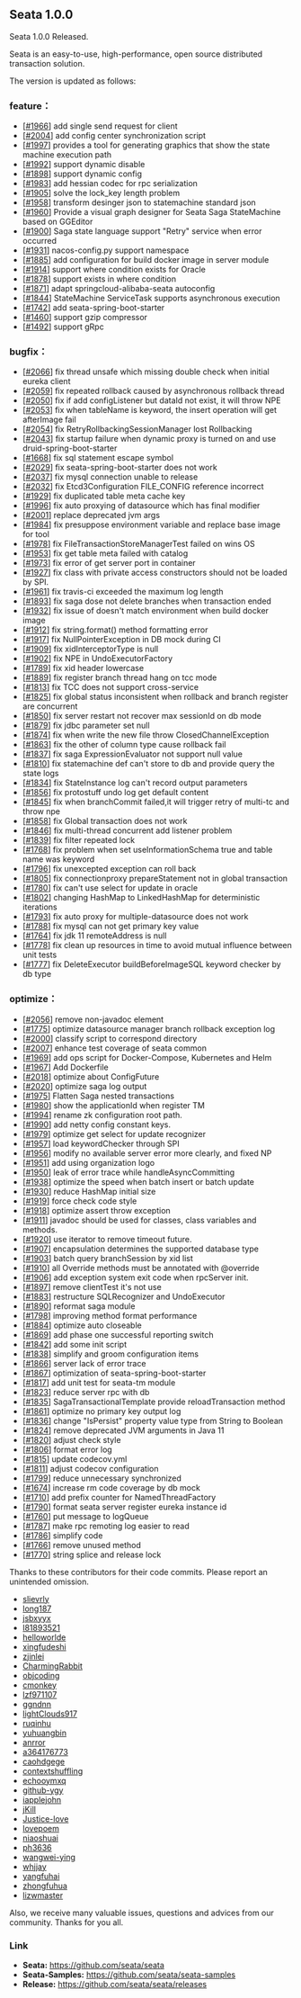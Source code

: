 ## Seata 1.0.0

Seata 1.0.0 Released.

Seata is an easy-to-use, high-performance, open source distributed transaction solution.

The version is updated as follows:

### feature：
- [[#1966](https://github.com/seata/seata/pull/1966)] add single send request for client
- [[#2004](https://github.com/seata/seata/pull/2004)] add config center synchronization script
- [[#1997](https://github.com/seata/seata/pull/1997)] provides a tool for generating graphics that show the state machine execution path
- [[#1992](https://github.com/seata/seata/pull/1992)] support dynamic disable
- [[#1898](https://github.com/seata/seata/pull/1898)] support dynamic config
- [[#1983](https://github.com/seata/seata/pull/1983)] add hessian codec for rpc serialization
- [[#1905](https://github.com/seata/seata/pull/1905)] solve the lock_key length problem
- [[#1958](https://github.com/seata/seata/pull/1958)] transform desinger json to statemachine standard json
- [[#1960](https://github.com/seata/seata/pull/1960)] Provide a visual graph designer for Seata Saga StateMachine based on GGEditor
- [[#1900](https://github.com/seata/seata/pull/1900)] Saga state language support "Retry" service when error occurred
- [[#1931](https://github.com/seata/seata/pull/1931)] nacos-config.py support namespace
- [[#1885](https://github.com/seata/seata/pull/1885)] add configuration for build docker image in server module
- [[#1914](https://github.com/seata/seata/pull/1914)] support where condition exists for Oracle
- [[#1878](https://github.com/seata/seata/pull/1878)] support exists in where condition
- [[#1871](https://github.com/seata/seata/pull/1871)] adapt springcloud-alibaba-seata autoconfig
- [[#1844](https://github.com/seata/seata/pull/1844)] StateMachine ServiceTask supports asynchronous execution
- [[#1742](https://github.com/seata/seata/pull/1742)] add seata-spring-boot-starter
- [[#1460](https://github.com/seata/seata/pull/1460)] support gzip compressor
- [[#1492](https://github.com/seata/seata/pull/1492)] support gRpc


### bugfix：
- [[#2066](https://github.com/seata/seata/pull/2066)] fix thread unsafe which missing double check when initial eureka client
- [[#2059](https://github.com/seata/seata/pull/2059)] fix repeated rollback caused by asynchronous rollback thread
- [[#2050](https://github.com/seata/seata/pull/2050)] fix if add configListener but dataId not exist, it will throw NPE
- [[#2053](https://github.com/seata/seata/pull/2053)] fix when tableName is keyword, the insert operation will get afterImage fail
- [[#2054](https://github.com/seata/seata/pull/2054)] fix RetryRollbackingSessionManager lost Rollbacking
- [[#2043](https://github.com/seata/seata/pull/2043)] fix startup failure when dynamic proxy is turned on and use druid-spring-boot-starter
- [[#1668](https://github.com/seata/seata/pull/1668)] fix sql statement escape symbol
- [[#2029](https://github.com/seata/seata/pull/2029)] fix seata-spring-boot-starter does not work
- [[#2037](https://github.com/seata/seata/pull/2037)] fix mysql connection unable to release
- [[#2032](https://github.com/seata/seata/pull/2032)] fix Etcd3Configuration FILE_CONFIG reference incorrect
- [[#1929](https://github.com/seata/seata/pull/1929)] fix duplicated table meta cache key
- [[#1996](https://github.com/seata/seata/pull/1996)] fix auto proxying of datasource which has final modifier
- [[#2001](https://github.com/seata/seata/pull/2001)] replace deprecated jvm args
- [[#1984](https://github.com/seata/seata/pull/1984)] fix presuppose environment variable and replace base image for tool
- [[#1978](https://github.com/seata/seata/pull/1978)] fix FileTransactionStoreManagerTest failed on wins OS
- [[#1953](https://github.com/seata/seata/pull/1953)] fix get table meta failed with catalog
- [[#1973](https://github.com/seata/seata/pull/1973)] fix error of get server port in container
- [[#1927](https://github.com/seata/seata/pull/1927)] fix class with private access constructors should not be loaded by SPI.
- [[#1961](https://github.com/seata/seata/pull/1961)] fix travis-ci exceeded the maximum log length
- [[#1893](https://github.com/seata/seata/pull/1893)] fix saga dose not delete branches when transaction ended
- [[#1932](https://github.com/seata/seata/pull/1932)] fix issue of doesn't match environment when build docker image
- [[#1912](https://github.com/seata/seata/pull/1912)] fix string.format() method formatting error
- [[#1917](https://github.com/seata/seata/pull/1917)] fix NullPointerException in DB mock during CI
- [[#1909](https://github.com/seata/seata/pull/1909)] fix xidInterceptorType is null
- [[#1902](https://github.com/seata/seata/pull/1902)] fix NPE in UndoExecutorFactory
- [[#1789](https://github.com/seata/seata/pull/1789)] fix xid header lowercase
- [[#1889](https://github.com/seata/seata/pull/1889)] fix register branch thread hang on tcc mode
- [[#1813](https://github.com/seata/seata/pull/1813)] fix TCC does not support cross-service
- [[#1825](https://github.com/seata/seata/pull/1825)] fix global status inconsistent when rollback and branch register are concurrent
- [[#1850](https://github.com/seata/seata/pull/1850)] fix server restart not recover max sessionId on db mode
- [[#1879](https://github.com/seata/seata/pull/1879)] fix jdbc parameter set null
- [[#1874](https://github.com/seata/seata/pull/1874)] fix when write the new file throw ClosedChannelException
- [[#1863](https://github.com/seata/seata/pull/1863)] fix the other of column type cause rollback fail
- [[#1837](https://github.com/seata/seata/pull/1837)] fix saga ExpressionEvaluator not support null value
- [[#1810](https://github.com/seata/seata/pull/1810)] fix statemachine def can't store to db and provide query the state logs
- [[#1834](https://github.com/seata/seata/pull/1834)] fix StateInstance log can't record output parameters
- [[#1856](https://github.com/seata/seata/pull/1856)] fix protostuff undo log get default content
- [[#1845](https://github.com/seata/seata/pull/1845)] fix when branchCommit failed,it will trigger retry of multi-tc and throw npe
- [[#1858](https://github.com/seata/seata/pull/1858)] fix Global transaction does not work
- [[#1846](https://github.com/seata/seata/pull/1846)] fix multi-thread concurrent add listener problem
- [[#1839](https://github.com/seata/seata/pull/1839)] fix filter repeated lock
- [[#1768](https://github.com/seata/seata/pull/1768)] fix problem when set useInformationSchema true and table name was keyword
- [[#1796](https://github.com/seata/seata/pull/1796)] fix unexcepted exception can roll back
- [[#1805](https://github.com/seata/seata/pull/1805)] fix connectionproxy prepareStatement not in global transaction
- [[#1780](https://github.com/seata/seata/pull/1780)] fix can't use select for update in oracle
- [[#1802](https://github.com/seata/seata/pull/1802)] changing HashMap to LinkedHashMap for deterministic iterations
- [[#1793](https://github.com/seata/seata/pull/1793)] fix auto proxy for multiple-datasource does not work
- [[#1788](https://github.com/seata/seata/pull/1788)] fix mysql can not get primary key value
- [[#1764](https://github.com/seata/seata/pull/1764)] fix jdk 11 remoteAddress is null
- [[#1778](https://github.com/seata/seata/pull/1778)] fix clean up resources in time to avoid mutual influence between unit tests
- [[#1777](https://github.com/seata/seata/pull/1777)] fix DeleteExecutor buildBeforeImageSQL keyword checker by db type

### optimize： 
- [[#2056](https://github.com/seata/seata/pull/2056)] remove non-javadoc element 
- [[#1775](https://github.com/seata/seata/pull/1775)] optimize datasource manager branch rollback exception log
- [[#2000](https://github.com/seata/seata/pull/2000)] classify script to correspond directory
- [[#2007](https://github.com/seata/seata/pull/2007)] enhance test coverage of seata common
- [[#1969](https://github.com/seata/seata/pull/1969)] add ops script for Docker-Compose, Kubernetes and Helm
- [[#1967](https://github.com/seata/seata/pull/1967)] Add Dockerfile
- [[#2018](https://github.com/seata/seata/pull/2018)] optimize about ConfigFuture
- [[#2020](https://github.com/seata/seata/pull/2020)] optimize saga log output
- [[#1975](https://github.com/seata/seata/pull/1975)] Flatten Saga nested transactions
- [[#1980](https://github.com/seata/seata/pull/1980)] show the applicationId when register TM
- [[#1994](https://github.com/seata/seata/pull/1994)] rename zk configuration root path.
- [[#1990](https://github.com/seata/seata/pull/1990)] add netty config constant keys.
- [[#1979](https://github.com/seata/seata/pull/1979)] optimize get select for update recognizer
- [[#1957](https://github.com/seata/seata/pull/1957)] load keywordChecker through SPI
- [[#1956](https://github.com/seata/seata/pull/1956)] modify no available server error more clearly, and fixed NP
- [[#1951](https://github.com/seata/seata/pull/1951)] add using organization logo
- [[#1950](https://github.com/seata/seata/pull/1950)] leak of error trace while handleAsyncCommitting
- [[#1938](https://github.com/seata/seata/pull/1938)] optimize the speed when batch insert or batch update
- [[#1930](https://github.com/seata/seata/pull/1930)] reduce HashMap initial size
- [[#1919](https://github.com/seata/seata/pull/1919)] force check code style
- [[#1918](https://github.com/seata/seata/pull/1918)] optimize assert throw exception
- [[#1911](https://github.com/seata/seata/pull/1911)] javadoc should be used for classes, class variables and methods.
- [[#1920](https://github.com/seata/seata/pull/1920)] use iterator to remove timeout future.
- [[#1907](https://github.com/seata/seata/pull/1907)] encapsulation determines the supported database type
- [[#1903](https://github.com/seata/seata/pull/1903)] batch query branchSession by xid list
- [[#1910](https://github.com/seata/seata/pull/1910)] all Override methods must be annotated with @override
- [[#1906](https://github.com/seata/seata/pull/1906)] add exception system exit code when rpcServer init.
- [[#1897](https://github.com/seata/seata/pull/1897)] remove clientTest it's not use
- [[#1883](https://github.com/seata/seata/pull/1883)] restructure SQLRecognizer and UndoExecutor
- [[#1890](https://github.com/seata/seata/pull/1890)] reformat saga module
- [[#1798](https://github.com/seata/seata/pull/1798)] improving method format performance
- [[#1884](https://github.com/seata/seata/pull/1884)] optimize auto closeable
- [[#1869](https://github.com/seata/seata/pull/1869)] add phase one successful reporting switch
- [[#1842](https://github.com/seata/seata/pull/1842)] add some init script
- [[#1838](https://github.com/seata/seata/pull/1838)] simplify and groom configuration items
- [[#1866](https://github.com/seata/seata/pull/1866)] server lack of error trace
- [[#1867](https://github.com/seata/seata/pull/1867)] optimization of seata-spring-boot-starter
- [[#1817](https://github.com/seata/seata/pull/1817)] add unit test for seata-tm module
- [[#1823](https://github.com/seata/seata/pull/1823)] reduce server rpc with db
- [[#1835](https://github.com/seata/seata/pull/1835)] SagaTransactionalTemplate provide reloadTransaction method
- [[#1861](https://github.com/seata/seata/pull/1861)] optimize no primary key output log
- [[#1836](https://github.com/seata/seata/pull/1836)] change "IsPersist" property value type from String to Boolean
- [[#1824](https://github.com/seata/seata/pull/1824)] remove deprecated JVM arguments in Java 11
- [[#1820](https://github.com/seata/seata/pull/1820)] adjust check style
- [[#1806](https://github.com/seata/seata/pull/1806)] format error log
- [[#1815](https://github.com/seata/seata/pull/1815)] update codecov.yml
- [[#1811](https://github.com/seata/seata/pull/1811)] adjust codecov configuration
- [[#1799](https://github.com/seata/seata/pull/1799)] reduce unnecessary synchronized
- [[#1674](https://github.com/seata/seata/pull/1674)] increase rm code coverage by db mock
- [[#1710](https://github.com/seata/seata/pull/1710)] add prefix counter for NamedThreadFactory
- [[#1790](https://github.com/seata/seata/pull/1790)] format seata server register eureka instance id
- [[#1760](https://github.com/seata/seata/pull/1760)] put message to logQueue
- [[#1787](https://github.com/seata/seata/pull/1787)] make rpc remoting log easier to read
- [[#1786](https://github.com/seata/seata/pull/1786)] simplify code
- [[#1766](https://github.com/seata/seata/pull/1766)] remove unused method
- [[#1770](https://github.com/seata/seata/pull/1770)] string splice and release lock



Thanks to these contributors for their code commits. Please report an unintended omission.  
- [slievrly](https://github.com/slievrly)
- [long187](https://github.com/long187)
- [jsbxyyx](https://github.com/jsbxyyx)
- [l81893521](https://github.com/l81893521)
- [helloworlde](https://github.com/helloworlde)
- [xingfudeshi](https://github.com/xingfudeshi)
- [zjinlei](https://github.com/zjinlei)
- [CharmingRabbit](https://github.com/CharmingRabbit)
- [objcoding](https://github.com/objcoding)
- [cmonkey](https://github.com/cmonkey)
- [lzf971107](https://github.com/lzf971107)
- [ggndnn](https://github.com/ggndnn)
- [lightClouds917](https://github.com/lightClouds917)
- [ruqinhu](https://github.com/ruqinhu)
- [yuhuangbin](https://github.com/yuhuangbin)
- [anrror](https://github.com/anrror)
- [a364176773](https://github.com/a364176773)
- [caohdgege](https://github.com/caohdgege)
- [contextshuffling](https://github.com/contextshuffling)
- [echooymxq](https://github.com/echooymxq)
- [github-ygy](https://github.com/github-ygy)
- [iapplejohn](https://github.com/iapplejohn)
- [jKill](https://github.com/jKill)
- [Justice-love](https://github.com/Justice-love)
- [lovepoem](https://github.com/lovepoem)
- [niaoshuai](https://github.com/niaoshuai)
- [ph3636](https://github.com/ph3636)
- [wangwei-ying](https://github.com/wangwei-ying)
- [whjjay](https://github.com/whjjay)
- [yangfuhai](https://github.com/yangfuhai)
- [zhongfuhua](https://github.com/zhongfuhua)
- [lizwmaster](https://github.com/lizwmaster)

Also, we receive many valuable issues, questions and advices from our community. Thanks for you all.

### Link
- **Seata:** https://github.com/seata/seata  
- **Seata-Samples:** https://github.com/seata/seata-samples   
- **Release:** https://github.com/seata/seata/releases